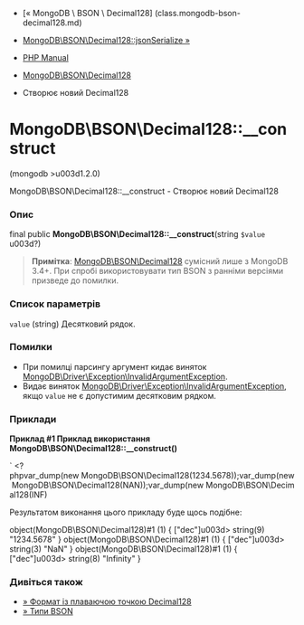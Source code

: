 - [« MongoDB \ BSON \ Decimal128] (class.mongodb-bson-decimal128.md)
- [MongoDB\BSON\Decimal128::jsonSerialize
»](mongodb-bson-decimal128.jsonserialize.md)

- [PHP Manual](index.md)
- [MongoDB\BSON\Decimal128](class.mongodb-bson-decimal128.md)
- Створює новий Decimal128

# MongoDB\BSON\Decimal128::\_\_construct

(mongodb \>u003d1.2.0)

MongoDB\BSON\Decimal128::\_\_construct - Створює новий Decimal128

### Опис

final public **MongoDB\BSON\Decimal128::\_\_construct**(string `$value`
u003d?)

> **Примітка**:
> [MongoDB\BSON\Decimal128](class.mongodb-bson-decimal128.md)
> сумісний лише з MongoDB 3.4+. При спробі використовувати тип BSON з
> ранніми версіями призведе до помилки.

### Список параметрів

`value` (string)
Десятковий рядок.

### Помилки

- При помилці парсингу аргумент кидає виняток
[MongoDB\Driver\Exception\InvalidArgumentException](class.mongodb-driver-exception-invalidargumentexception.md).
- Видає виняток
[MongoDB\Driver\Exception\InvalidArgumentException](class.mongodb-driver-exception-invalidargumentexception.md),
якщо `value` не є допустимим десятковим рядком.

### Приклади

**Приклад #1 Приклад використання
**MongoDB\BSON\Decimal128::\_\_construct()****

` <?phpvar_dump(new MongoDB\BSON\Decimal128(1234.5678));var_dump(new MongoDB\BSON\Decimal128(NAN));var_dump(new MongoDB\BSON\Decimal128(INF)

Результатом виконання цього прикладу буде щось подібне:

object(MongoDB\BSON\Decimal128)#1 (1) {
["dec"]u003d>
string(9) "1234.5678"
}
object(MongoDB\BSON\Decimal128)#1 (1) {
["dec"]u003d>
string(3) "NaN"
}
object(MongoDB\BSON\Decimal128)#1 (1) {
["dec"]u003d>
string(8) "Infinity"
}

### Дивіться також

- [» Формат із плаваючою точкою
Decimal128](https://en.wikipedia.org/wiki/Decimal128_floating-point_format)
- [» Типи
BSON](https://www.mongodb.com/docs/manual/reference/bson-types/)
